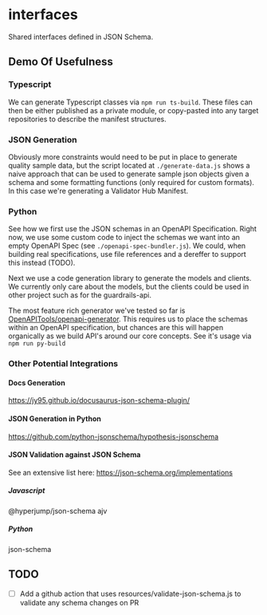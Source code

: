 # interfaces
Shared interfaces defined in JSON Schema.


## Demo Of Usefulness

### Typescript
We can generate Typescript classes via `npm run ts-build`.
These files can then be either published as a private module, or copy-pasted into any target repositories to describe the manifest structures.

### JSON Generation
Obviously more constraints would need to be put in place to generate quality sample data, but the script located at `./generate-data.js` shows a naive approach that can be used to generate sample json objects given a schema and some formatting functions (only required for custom formats).  In this case we're generating a Validator Hub Manifest.

### Python
See how we first use the JSON schemas in an OpenAPI Specification.  Right now, we use some custom code to inject the schemas we want into an empty OpenAPI Spec (see `./openapi-spec-bundler.js`).  We could, when building real specifications, use file references and a dereffer to support this instead (TODO).

Next we use a code generation library to generate the models and clients.  We currently only care about the models, but the clients could be used in other project such as for the guardrails-api.

The most feature rich generator we've tested so far is [OpenAPITools/openapi-generator](https://github.com/OpenAPITools/openapi-generator).  This requires us to place the schemas within an OpenAPI specification, but chances are this will happen organically as we build API's around our core concepts.  See it's usage via `npm run py-build`


### Other Potential Integrations
#### Docs Generation
https://jy95.github.io/docusaurus-json-schema-plugin/

#### JSON Generation in Python
https://github.com/python-jsonschema/hypothesis-jsonschema

#### JSON Validation against JSON Schema
See an extensive list here: https://json-schema.org/implementations

##### Javascript
@hyperjump/json-schema
ajv

##### Python
json-schema

## TODO
 
 - [ ] Add a github action that uses resources/validate-json-schema.js to validate any schema changes on PR